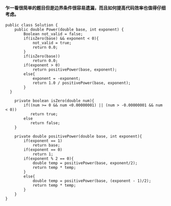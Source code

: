 
####  乍一看很简单的题目但是边界条件很容易遗漏，而且如何提高代码效率也值得仔细考虑。

    public class Solution {
        public double Power(double base, int exponent) {
            Boolean not_valid = false;
            if(isZero(base) && exponent < 0){
                not_valid = true;
                return 0.0;
            }
            if(isZero(base))
                return 0.0;
            if(exponent > 0)
                return positivePower(base, exponent);
            else{
                exponent = -exponent;
                return 1.0 / positivePower(base, exponent);
            }
      }

        private boolean isZero(double num){
            if((num >= 0 && num <0.00000001) || (num > -0.00000001 && num < 0))
               return true;
            else 
               return false;    
        }

        private double positivePower(double base, int exponent){
            if(exponent == 1)
                return base;
            if(exponent == 0)
                return 1;
            if(exponent % 2 == 0){
                double temp = positivePower(base, exponent/2);
                return temp * temp;
            }
            else{
                double temp = positivePower(base, (exponent - 1)/2);
                return temp * temp;
            }
        }
    }
